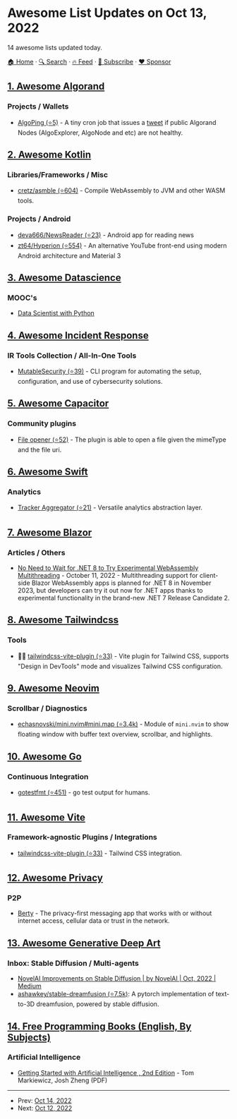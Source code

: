 # Awesome List Updates on Oct 13, 2022

14 awesome lists updated today.

[🏠 Home](/README.md) · [🔍 Search](https://www.trackawesomelist.com/search/) · [🔥 Feed](https://www.trackawesomelist.com/rss.xml) · [📮 Subscribe](https://trackawesomelist.us17.list-manage.com/subscribe?u=d2f0117aa829c83a63ec63c2f&id=36a103854c) · [❤️  Sponsor](https://github.com/sponsors/theowenyoung)



## [1. Awesome Algorand](/content/aorumbayev/awesome-algorand/README.md)

### Projects / Wallets

*   [AlgoPing (⭐5)](https://github.com/aorumbayev/algoping) - A tiny cron job that issues a [tweet](https://twitter.com/algoping) if public Algorand Nodes (AlgoExplorer, AlgoNode and etc) are not healthy.

## [2. Awesome Kotlin](/content/KotlinBy/awesome-kotlin/README.md)

### Libraries/Frameworks / Misc

*   [cretz/asmble (⭐604)](https://github.com/cretz/asmble) - Compile WebAssembly to JVM and other WASM tools.

### Projects / Android

*   [deva666/NewsReader (⭐23)](https://github.com/deva666/NewsReader) - Android app for reading news
*   [zt64/Hyperion (⭐554)](https://github.com/zt64/Hyperion) - An alternative YouTube front-end using modern Android architecture and Material 3

## [3. Awesome Datascience](/content/academic/awesome-datascience/README.md)

### MOOC's

*   [Data Scientist with Python](https://app.datacamp.com/learn/career-tracks/data-scientist-with-python)

## [4. Awesome Incident Response](/content/meirwah/awesome-incident-response/README.md)

### IR Tools Collection / All-In-One Tools

*   [MutableSecurity (⭐39)](https://github.com/MutableSecurity/mutablesecurity) - CLI program for automating the setup, configuration, and use of cybersecurity solutions.

## [5. Awesome Capacitor](/content/riderx/awesome-capacitor/README.md)

### Community plugins

*   [File opener (⭐52)](https://github.com/capacitor-community/file-opener) - The plugin is able to open a file given the mimeType and the file uri.

## [6. Awesome Swift](/content/matteocrippa/awesome-swift/README.md)

### Analytics

*   [Tracker Aggregator (⭐21)](https://github.com/kafejo/Tracker-Aggregator) - Versatile analytics abstraction layer.

## [7. Awesome Blazor](/content/AdrienTorris/awesome-blazor/README.md)

### Articles / Others

*   [No Need to Wait for .NET 8 to Try Experimental WebAssembly Multithreading](https://visualstudiomagazine.com/articles/2022/10/11/blazor-webassembly-net7.aspx) - October 11, 2022 - Multithreading support for client-side Blazor WebAssembly apps is planned for .NET 8 in November 2023, but developers can try it out now for .NET apps thanks to experimental functionality in the brand-new .NET 7 Release Candidate 2.

## [8. Awesome Tailwindcss](/content/aniftyco/awesome-tailwindcss/README.md)

### Tools

*   💼🔧 [tailwindcss-vite-plugin (⭐33)](https://github.com/await-ovo/tailwindcss-webpack-plugin/tree/main/packages/vite-plugin) - Vite plugin for Tailwind CSS, supports "Design in DevTools" mode and visualizes Tailwind CSS configuration.

## [9. Awesome Neovim](/content/rockerBOO/awesome-neovim/README.md)

### Scrollbar / Diagnostics

*   [echasnovski/mini.nvim#mini.map (⭐3.4k)](https://github.com/echasnovski/mini.nvim/blob/main/readmes/mini-map.md) - Module of `mini.nvim` to show floating window with buffer text overview, scrollbar, and highlights.

## [10. Awesome Go](/content/avelino/awesome-go/README.md)

### Continuous Integration

*   [gotestfmt (⭐451)](https://github.com/GoTestTools/gotestfmt) - go test output for humans.

## [11. Awesome Vite](/content/vitejs/awesome-vite/README.md)

### Framework-agnostic Plugins / Integrations

*   [tailwindcss-vite-plugin (⭐33)](https://github.com/await-ovo/tailwindcss-webpack-plugin) - Tailwind CSS integration.

## [12. Awesome Privacy](/content/pluja/awesome-privacy/README.md)

### P2P

*   [Berty](https://berty.tech/) - The privacy-first messaging app that works with or without internet access, cellular data or trust in the network.

## [13. Awesome Generative Deep Art](/content/filipecalegario/awesome-generative-deep-art/README.md)

### Inbox: Stable Diffusion / Multi-agents

*   [NovelAI Improvements on Stable Diffusion | by NovelAI | Oct, 2022 | Medium](https://blog.novelai.net/novelai-improvements-on-stable-diffusion-e10d38db82ac)
*   [ashawkey/stable-dreamfusion (⭐7.5k)](https://github.com/ashawkey/stable-dreamfusion): A pytorch implementation of text-to-3D dreamfusion, powered by stable diffusion.

## [14. Free Programming Books (English, By Subjects)](/content/EbookFoundation/free-programming-books/books/free-programming-books-subjects/README.md)

### Artificial Intelligence

*   [Getting Started with Artificial Intelligence , 2nd Edition](https://www.ibm.com/downloads/cas/OJ6WX73V) - Tom Markiewicz, Josh Zheng (PDF)

---

- Prev: [Oct 14, 2022](/content/2022/10/14/README.md)
- Next: [Oct 12, 2022](/content/2022/10/12/README.md)
